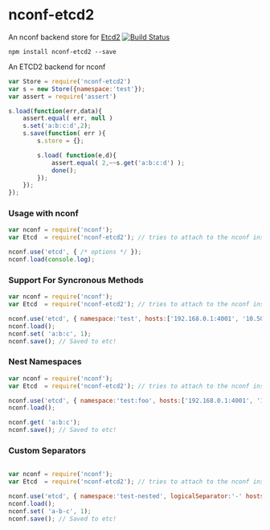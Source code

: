 # nconf-etcd2
An nconf backend store for [Etcd2](https://coreos.com/etcd/) [![Build Status](https://travis-ci.org/esatterwhite/nconf-etcd2.svg?branch=master)](https://travis-ci.org/esatterwhite/nconf-etcd2)

```
npm install nconf-etcd2 --save
```

An ETCD2 backend for nconf


```javascript
var Store = require('nconf-etcd2')
var s = new Store({namespace:'test'});
var assert = require('assert')

s.load(function(err,data){
	assert.equal( err, null )
	s.set('a:b:c:d',2);
	s.save(function( err ){
		s.store = {};

		s.load( function(e,d){
			assert.equal( 2,~~s.get('a:b:c:d') );
			done();
		});
	});
});
```

### Usage with nconf
```javascript
var nconf = require('nconf');
var Etcd  = require('nconf-etcd2'); // tries to attach to the nconf instance

nconf.use('etcd', { /* options */ });
nconf.load(console.log);
```


### Support For Syncronous Methods
```javascript
var nconf = require('nconf');
var Etcd  = require('nconf-etcd2'); // tries to attach to the nconf instance

nconf.use('etcd', { namespace:'test', hosts:['192.168.0.1:4001', '10.50.5.1:4001']});
nconf.load();
nconf.set( 'a:b:c', 1);
nconf.save(); // Saved to etc!
```

### Nest Namespaces

```javascript
var nconf = require('nconf');
var Etcd  = require('nconf-etcd2'); // tries to attach to the nconf instance

nconf.use('etcd', { namespace:'test:foo', hosts:['192.168.0.1:4001', '10.50.5.1:4001']});
nconf.load();

nconf.get( 'a:b:c');
nconf.save(); // Saved to etc!
```


### Custom Separators

```javascript

var nconf = require('nconf');
var Etcd  = require('nconf-etcd2'); // tries to attach to the nconf instance

nconf.use('etcd', { namespace:'test-nested', logicalSeparator:'-' hosts:['192.168.0.1:4001', '10.50.5.1:4001']});
nconf.load();
nconf.set( 'a-b-c', 1);
nconf.save(); // Saved to etc!
```